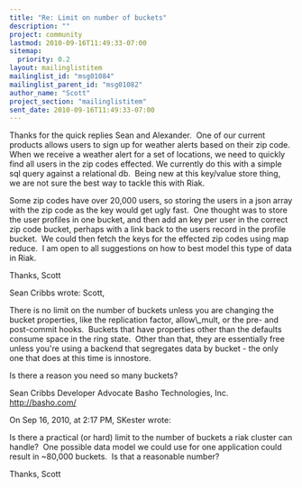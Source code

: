 ```yaml
---
title: "Re: Limit on number of buckets"
description: ""
project: community
lastmod: 2010-09-16T11:49:33-07:00
sitemap:
  priority: 0.2
layout: mailinglistitem
mailinglist_id: "msg01084"
mailinglist_parent_id: "msg01082"
author_name: "Scott"
project_section: "mailinglistitem"
sent_date: 2010-09-16T11:49:33-07:00
---
```



Thanks for the quick replies Sean and Alexander.  One of our current
products allows users to sign up for weather alerts based on their zip
code.  When we receive a weather alert for a set of locations, we need
to quickly find all users in the zip codes effected. We currently do
this with a simple sql query against a relational db.  Being new at
this key/value store thing, we are not sure the best way to tackle this
with Riak.

Some zip codes have over 20,000 users, so storing the users in a json
array with the zip code as the key would get ugly fast.  One thought
was to store the user profiles in one bucket, and then add an key per
user in the correct zip code bucket, perhaps with a link back to the
users record in the profile bucket.  We could then fetch the keys for
the effected zip codes using map reduce.  I am open to all suggestions
on how to best model this type of data in Riak.

Thanks,
Scott


Sean Cribbs wrote:
Scott,
 

There is no limit on the number of buckets unless you are
changing the bucket properties, like the replication factor,
allow\\_mult, or the pre- and post-commit hooks.  Buckets that have
properties other than the defaults consume space in the ring state.
 Other than that, they are essentially free unless you're using a
backend that segregates data by bucket - the only one that does at this
time is innostore.


Is there a reason you need so many buckets? 


Sean Cribbs 
Developer Advocate
Basho Technologies, Inc.
http://basho.com/

On Sep 16, 2010, at 2:17 PM, SKester wrote:


Is there a practical (or hard) limit to the
number of buckets a riak cluster can handle?  One possible data model
we could use for one application could result in ~80,000 buckets.  Is
that a reasonable number?

Thanks,
Scott
